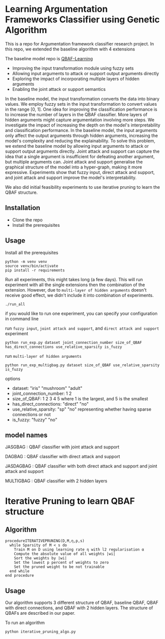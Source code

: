 # Learning Argumentation Frameworks Classifier using Genetic Algorithm

This is a repo for Argumentation framework classifier research project. In this repo, we extended the baseline algorithm with 4 extensions

The baseline model repo is [QBAF-Learning](https://github.com/jspieler/QBAF-Learning)

- Improving the input transformation module using fuzzy sets
- Allowing input arguments to attack or support output arguments directly
- Exploring the impact of incorporating multiple layers of hidden arguments
- Enabling the joint attack or support semantics

In the baseline model, the input transformation converts the data into binary values. We employ fuzzy sets in the input transformation to convert values in the range [0, 1]. One idea for improving the classification performance is to increase the number of layers in the QBAF classifier. More layers of hidden arguments might capture argumentation involving more steps. We investigate the impact of increasing the depth on the model's interpretability and classification performance. In the baseline model, the input arguments only affect the output arguments through hidden arguments, increasing the model's complexity and reducing the explainability. To solve this problem, we extend the baseline model by allowing input arguments to attack or support output arguments directly. Joint attack and support can capture the idea that a single argument is insufficient for defeating another argument, but multiple arguments can. Joint attack and support generalise the graphical structure of the model into a hyper-graph, making it more expressive. Experiments show that fuzzy input, direct attack and support, and joint attack and support improve the model's interpretability.

We also did initial feasibility experiments to use iterative pruning to learn the QBAF structure.

## Installation

- Clone the repo
- Install the prerequisites

## Usage

Install all the prerequisites

```
python -m venv venv
source venv/bin/activate
pip install -r requirements
```

Run all experiments, this might takes long (a few days). This will run experiment with all the single extensions then the combination of the extension. However, due to `multi-layer of hidden arguments` doesn't receive good effect, we didn't include it into combination of experiments.

```
./run_all
```

if you would like to run one experiment, you can specify your configuration in 
command line

run `fuzzy input`, `joint attack and support`, and `direct attack and support`
experiment

```
python run_exp.py dataset joint_connection_number size_of_QBAF has_direct_connections use_relative_sparsity is_fuzzy
```

run `multi-layer of hidden arguments`

```
python run_exp_multigbag.py dataset size_of_QBAF use_relative_sparsity is_fuzzy
```

options

- dataset: "iris" "mushroom" "adult"
- joint_connection_number: 1 2
- size_of_QBAF: 1 2 3 4 5 where 1 is the largest, and 5 is the smallest
- has_direct_connections: "direct" "no"
- use_relative_sparsity: "sp" "no" representing whether having sparse connections or not
- is_fuzzy: "fuzzy" "no"

## model names

JASGBAG : QBAF classifier with joint attack and support

DAGBAG : QBAF classifier with direct attack and support

JASDAGBAG : QBAF classifier with both direct attack and support and joint attack and support

MULTIGBAG : QBAF classifier with 2 hidden layers

<!-- ## code structure
`run_exp.py` is the entrance of `fuzzy input`, `Joint attack and support`, and `direct attack and support`. This file parse the command line input  -->


# Iterative Pruning to learn QBAF structure


## Algorithm

```
procedureITERATIVEPRUNING(D,M,η,p,s)
  while Sparsity of M < s do
    Train M on D using learning rate η with l2 regularisation α
    Compute the absolute value of all weights |wi|
    Sort the weights by |wi|
    Set the lowest p percent of weights to zero
    Set the pruned weight to be not trainable
  end while
end procedure
```

## Usage

Our algorithm supports 3 different structure of QBAF, baseline QBAF, QBAF with direct connections, and QBAF with 2 hidden layers. The structure of QBAFs are described in our paper. 

To run an algorithm

```
python iterative_pruning_algo.py
```




